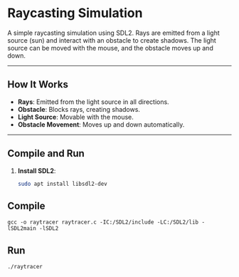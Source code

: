 # Raycasting Simulation

A simple raycasting simulation using SDL2. Rays are emitted from a light source (sun) and interact with an obstacle to create shadows. The light source can be moved with the mouse, and the obstacle moves up and down.

---

## How It Works

- **Rays**: Emitted from the light source in all directions.
- **Obstacle**: Blocks rays, creating shadows.
- **Light Source**: Movable with the mouse.
- **Obstacle Movement**: Moves up and down automatically.

---

## Compile and Run

1. **Install SDL2**:
   ```bash
   sudo apt install libsdl2-dev

## Compile
    gcc -o raytracer raytracer.c -IC:/SDL2/include -LC:/SDL2/lib -lSDL2main -lSDL2
    
## Run
    ./raytracer